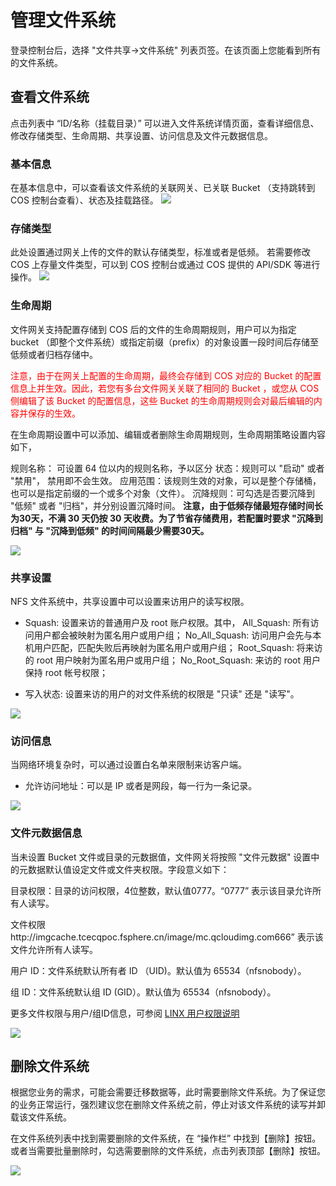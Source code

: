 # 管理文件系统
登录控制台后，选择 "文件共享->文件系统" 列表页签。在该页面上您能看到所有的文件系统。

## 查看文件系统
点击列表中 “ID/名称（挂载目录）” 可以进入文件系统详情页面，查看详细信息、修改存储类型、生命周期、共享设置、访问信息及文件元数据信息。


### 基本信息
在基本信息中，可以查看该文件系统的关联网关、已关联 Bucket （支持跳转到 COS 控制台查看）、状态及挂载路径。
![](http://imgcache.tcecqpoc.fsphere.cn/image/mc.qcloudimg.com/static/img/427c850d61745f04d34e0e4f96f0a9b7/image.png)

### 存储类型
此处设置通过网关上传的文件的默认存储类型，标准或者是低频。 若需要修改 COS 上存量文件类型，可以到 COS 控制台或通过 COS 提供的 API/SDK 等进行操作。
![](http://imgcache.tcecqpoc.fsphere.cn/image/mc.qcloudimg.com/static/img/5af6daf40d0bec2286f04558a79ab944/image.png)

### 生命周期
文件网关支持配置存储到 COS 后的文件的生命周期规则，用户可以为指定 bucket （即整个文件系统）或指定前缀（prefix）的对象设置一段时间后存储至低频或者归档存储中。

<p style="color:red"> 注意，由于在网关上配置的生命周期，最终会存储到 COS 对应的 Bucket 的配置信息上并生效。因此，若您有多台文件网关关联了相同的 Bucket ，或您从 COS 侧编辑了该 Bucket 的配置信息，这些 Bucket 的生命周期规则会对最后编辑的内容并保存的生效。</p>

在生命周期设置中可以添加、编辑或者删除生命周期规则，生命周期策略设置内容如下，

规则名称： 可设置 64 位以内的规则名称，予以区分
状态：规则可以 "启动" 或者 "禁用"， 禁用即不会生效。
应用范围：该规则生效的对象，可以是整个存储桶，也可以是指定前缀的一个或多个对象（文件）。
沉降规则：可勾选是否要沉降到 "低频" 或者 "归档"，并分别设置沉降时间。 **注意，由于低频存储最短存储时间长为30天，不满 30 天仍按 30 天收费。为了节省存储费用，若配置时要求 "沉降到归档" 与 "沉降到低频" 的时间间隔最少需要30天。**

![](http://imgcache.tcecqpoc.fsphere.cn/image/mc.qcloudimg.com/static/img/4e63c7d1546379fb555e94e8548e6e4c/image.png)
 
### 共享设置
NFS 文件系统中，共享设置中可以设置来访用户的读写权限。

* Squash: 设置来访的普通用户及 root 账户权限。其中，
				All_Squash: 所有访问用户都会被映射为匿名用户或用户组；
				No_All_Squash: 访问用户会先与本机用户匹配，匹配失败后再映射为匿名用户或用户组；
				Root_Squash: 将来访的 root 用户映射为匿名用户或用户组；
				No_Root_Squash: 来访的 root 用户保持 root 帐号权限；

* 写入状态: 设置来访的用户的对文件系统的权限是 "只读" 还是 "读写"。

![](http://imgcache.tcecqpoc.fsphere.cn/image/mc.qcloudimg.com/static/img/94c37fbfabe4eb20e7031c99333e687a/image.png)  


### 访问信息
当网络环境复杂时，可以通过设置白名单来限制来访客户端。

* 允许访问地址：可以是 IP 或者是网段，每一行为一条记录。

![](http://imgcache.tcecqpoc.fsphere.cn/image/mc.qcloudimg.com/static/img/8cd9ed270b0a8b9f2846e539dc70928e/image.png)

### 文件元数据信息
当未设置 Bucket 文件或目录的元数据值，文件网关将按照 "文件元数据" 设置中的元数据默认值设定文件或文件夹权限。字段意义如下：

目录权限：目录的访问权限，4位整数，默认值0777。“0777” 表示该目录允许所有人读写。

文件权限http://imgcache.tcecqpoc.fsphere.cn/image/mc.qcloudimg.com666” 表示该文件允许所有人读写。

用户 ID：文件系统默认所有者 ID （UID)。默认值为 65534（nfsnobody）。

组 ID：文件系统默认组 ID (GID）。默认值为 65534（nfsnobody）。

更多文件权限与用户/组ID信息，可参阅 [LINX 用户权限说明](http://www.linux.org/threads/file-permissions-chmod.4124/) 

![](http://imgcache.tcecqpoc.fsphere.cn/image/mc.qcloudimg.com/static/img/31a78ebd8698c35ada24e368834f17ca/image.png)


## 删除文件系统
根据您业务的需求，可能会需要迁移数据等，此时需要删除文件系统。为了保证您的业务正常运行，强烈建议您在删除文件系统之前，停止对该文件系统的读写并卸载该文件系统。

在文件系统列表中找到需要删除的文件系统，在 “操作栏” 中找到【删除】按钮。或者当需要批量删除时，勾选需要删除的文件系统，点击列表顶部【删除】按钮。

![](http://imgcache.tcecqpoc.fsphere.cn/image/mc.qcloudimg.com/static/img/da12618eba120de24422170337e79c69/image.png)




